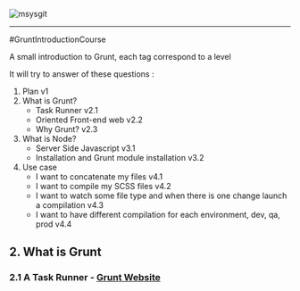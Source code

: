 ![msysgit](http://gruntjs.com/img/grunt-logo.png)

----
#GruntIntroductionCourse

A small introduction to Grunt, each tag correspond to a level

It will try to answer of these questions :

1. Plan v1
2. What is Grunt?
   * Task Runner v2.1
   * Oriented Front-end web v2.2
   * Why Grunt? v2.3
3. What is Node?
   * Server Side Javascript v3.1
   * Installation and Grunt module installation v3.2
4. Use case
   * I want to concatenate my files v4.1
   * I want to compile my SCSS files v4.2
   * I want to watch some file type and when there is one change launch a compilation v4.3
   * I want to have different compilation for each environment, dev, qa, prod v4.4

## 2. What is Grunt

### 2.1 A Task Runner - [Grunt Website](http://gruntjs.com)
